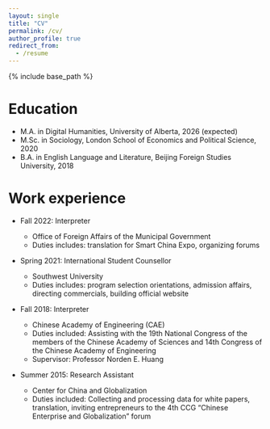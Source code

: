 ```yaml
---
layout: single
title: "CV"
permalink: /cv/
author_profile: true
redirect_from:
  - /resume
---
```


{% include base_path %}

Education
======
* M.A. in Digital Humanities, University of Alberta, 2026 (expected)
* M.Sc. in Sociology, London School of Economics and Political Science, 2020
* B.A. in English Language and Literature, Beijing Foreign Studies University, 2018

Work experience
======
* Fall 2022: Interpreter
  * Office of Foreign Affairs of the Municipal Government
  * Duties includes: translation for Smart China Expo, organizing forums

* Spring 2021: International Student Counsellor 
  * Southwest University
  * Duties includes: program selection orientations, admission affairs, directing commercials, building official website

* Fall 2018: Interpreter
  * Chinese Academy of Engineering (CAE)
  * Duties included: Assisting with the 19th National Congress of the members of the Chinese Academy of Sciences and
14th Congress of the Chinese Academy of Engineering
  * Supervisor: Professor Norden E. Huang

* Summer 2015: Research Assistant
  * Center for China and Globalization
  * Duties included: Collecting and processing data for white papers, translation, inviting entrepreneurs to the 4th CCG “Chinese Enterprise and Globalization” forum
